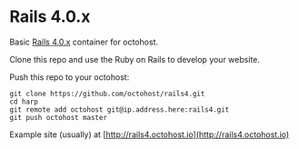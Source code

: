 Rails 4.0.x
====

Basic [Rails 4.0.x](http://rubyonrails.org/) container for octohost.

Clone this repo and use the Ruby on Rails to develop your website.

Push this repo to your octohost:

```
git clone https://github.com/octohost/rails4.git
cd harp
git remote add octohost git@ip.address.here:rails4.git
git push octohost master
```

Example site \(usually\) at [http://rails4.octohost.io](http://rails4.octohost.io)
